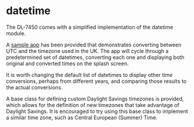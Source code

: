 # datetime

The DL-7450 comes with a simplified implementation of the datetime module.

A [sample app](dst_timezone.py) has been provided that demonstrates
converting between UTC and the timezone used in the UK. The app will cycle
through a predetermined set of datetimes, converting each one and
displaying both original and converted times on the splash screen.

It is worth changing the default list of datetimes to display other time
conversions, perhaps from different years, and comparing those results to
the actual conversions.

A base class for defining custom Daylight Savings timezones is provided,
which allows for the definition of new timezones that take advantage of
Daylight Savings. It is encouraged to try using this base class to
implement a similar time zone, such as Central European (Summer) Time.
